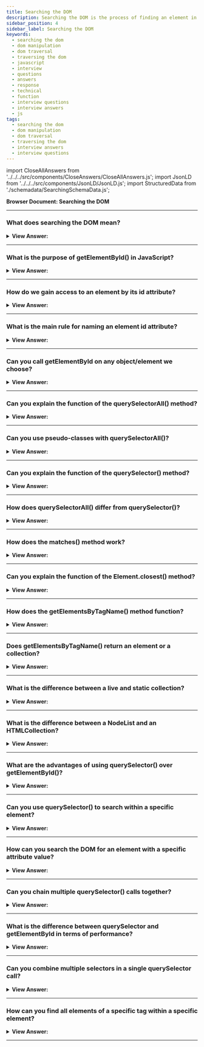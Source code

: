 ```yaml
---
title: Searching the DOM
description: Searching the DOM is the process of finding an element in the DOM tree. - JavaScript interview questions & answers
sidebar_position: 4
sidebar_label: Searching the DOM
keywords:
  - searching the dom
  - dom manipulation
  - dom traversal
  - traversing the dom
  - javascript
  - interview
  - questions
  - answers
  - response
  - technical
  - function 
  - interview questions
  - interview answers
  - js
tags:
  - searching the dom
  - dom manipulation
  - dom traversal
  - traversing the dom
  - interview answers
  - interview questions
---
```


import CloseAllAnswers from '../../../src/components/CloseAnswers/CloseAllAnswers.js';
import JsonLD from '../../../src/components/JsonLD/JsonLD.js';
import StructuredData from './schemadata/SearchingSchemaData.js';

<JsonLD data={StructuredData} />

<head>
  <title>Searching the DOM| JavaScript Frontend Phone Interview</title>
</head>

**Browser Document: Searching the DOM**

<CloseAllAnswers />

---

### What does searching the DOM mean?

<details>
  <summary><strong>View Answer:</strong></summary>
  <div>
  <div><strong>Interview Response:</strong> Searching the DOM means finding specific elements or nodes within the document's tree structure using various methods or selectors.
  </div><br />
  <div><strong className="codeExample">Code Example:</strong><br /><br />

  <div></div>

```js
// getElementById: This method gets an element by its id attribute:
let element = document.getElementById("myId");

// getElementsByClassName: This method gets all elements with a specified class name:
let elements = document.getElementsByClassName("myClass");

// querySelector: This method returns the first element that matches a specified CSS selector (id, class selectors, types, attributes, relationships, etc.):
let element = document.querySelector(".myClass");
```

  </div>
  </div>
</details>

---

### What is the purpose of getElementById() in JavaScript?

<details>
  <summary><strong>View Answer:</strong></summary>
  <div>
  <div><strong>Interview Response:</strong> The getElementById() method is used to access a single element in the DOM with a specified ID attribute, returning the first matching element or null if not found.
  </div>
  </div>
</details>

---

### How do we gain access to an element by its id attribute?

<details>
  <summary><strong>View Answer:</strong></summary>
  <div>
  <div><strong>Interview Response:</strong> To access an element by its ID attribute, use the getElementById(id) method on the document object, passing the ID as a string argument: `document.getElementById('elementId')`.
</div><br />
  <div><strong>Technical Response:</strong> If an element has the id attribute, we can access the element using the method document.getElementById(id), no matter where it is inside of our code. We can also act directly on the element id name (not a recommended approach). If the id is an existing variable, its value reference takes precedence.
</div><br />
  <div><strong className="codeExample">Code Example:</strong><br /><br />

  <div></div>

```html
<!-- Get Element by getElementById -->
<div id="elem">
  <div id="elem-content">Element</div>
</div>

<script>
  // get the element
  let elem = document.getElementById('elem');

  // make its background red
  elem.style.background = 'red';
</script>

<!-- Get it by just ID -->
<div id="elem">
  <div id="elem-content">Element</div>
</div>

<script>
  // elem is a reference to DOM-element with id="elem"
  elem.style.background = 'red';

  // id="elem-content" has a hyphen inside, so it can't be a variable name
  // ...but we can access it using square brackets: window['elem-content']
</script>
```

  </div>
  </div>
</details>

---

### What is the main rule for naming an element id attribute?

<details>
  <summary><strong>View Answer:</strong></summary>
  <div>
  <div><strong>Interview Response:</strong> The main rule for naming an element's ID attribute is that it must be unique within the document, ensuring each ID refers to only one specific element.
</div><br/>
  <div><strong>Technical Response:</strong> The id has to be unique. In the document, there can only be one element with the supplied id. When there are several elements with the same id, the behavior of methods that use it, such as documents, is unpredictable. getElementById may return an element at random from this list. Please abide by the rules and keep your id unique.
</div>
  </div>
</details>

---

### Can you call getElementById on any object/element we choose?

<details>
  <summary><strong>View Answer:</strong></summary>
  <div>
  <div><strong>Interview Response:</strong> No, getElementById can only be called on the document object. It cannot be called on any arbitrary object or element within the DOM.
</div><br/>
  <div><strong>Technical Response:</strong> No, the method getElementById can be called only on document objects. It looks for the given id in the whole document. We should use document.getElementById, and avoid using element.getElementById because it is not the proper use of the method.
</div>
  </div>
</details>

---

### Can you explain the function of the querySelectorAll() method?

<details>
  <summary><strong>View Answer:</strong></summary>
  <div>
  <div><strong>Interview Response:</strong> The querySelectorAll() method returns a static NodeList of all elements matching a specified CSS selector, allowing you to search for and access multiple elements in the DOM.
</div><br />
  <div><strong>Technical Response:</strong> By far, the most versatile method document.querySelectorAll(css) returns all elements inside of a element matching the given CSS selector. This method is powerful because we can target any CSS selector. We can target groups of CSS selectors easily with querySelectorAll method.
</div><br />
  <div><strong className="codeExample">Code Example:</strong><br /><br />

<strong>Syntax: </strong> elementList = parentNode.querySelectorAll(selectors);<br /><br />

  <div></div>

```html
<ul>
  <li>The</li>
  <li>test</li>
</ul>
<ul>
  <li>has</li>
  <li>passed</li>
</ul>
<script>
  let elements = document.querySelectorAll('ul > li:last-child');

  for (let elem of elements) {
    console.log(elem.innerHTML); // "test", "passed"
  }
</script>
```

  </div>
  </div>
</details>

---

### Can you use pseudo-classes with querySelectorAll()?

<details>
  <summary><strong>View Answer:</strong></summary>
  <div>
  <div><strong>Interview Response:</strong> Yes, pseudo-classes can be used with querySelectorAll(), but only for static states like :checked or :first-child. Dynamic states like :hover and :active are not supported.
</div><br />
  <div><strong className="codeExample">Code Example:</strong><br /><br />

  <div></div>

We use the `:checked` pseudo-class with `querySelectorAll()`:

```javascript
let checkedInputs = document.querySelectorAll('input:checked');

checkedInputs.forEach(input => {
    console.log(input.value);
});
```

This script selects all checked `input` elements and logs their values.

  </div>
  </div>
</details>

---

### Can you explain the function of the querySelector() method?

<details>
  <summary><strong>View Answer:</strong></summary>
  <div>
  <div><strong>Interview Response:</strong> The querySelector method finds the first element in the DOM matching a specified CSS selector, returning the matching element or null if not found.
</div><br/>
  <div><strong>Technical Response:</strong> The Document method querySelector() returns the first element within the document that matches the specified selector or group of selectors. If no matches appear, we receive a null value.<br />
  <strong>Syntax: </strong> elementList = parentNode.querySelector(selectors);<br /><br />
</div><br />
  <div><strong className="codeExample">Code Example:</strong><br /><br />

  <div></div>

```html
<!DOCTYPE html>
<html>
<body>
    <p class="myClass">Hello, world!</p>
    <button onclick="changeText()">Click me</button>

    <script>
        function changeText() {
            var paragraph = document.querySelector(".myClass");
            paragraph.textContent = "Hello, JavaScript!";
        }
    </script>
</body>
</html>
```

In this example, when the button is clicked, the `changeText()` function is called. This function uses `querySelector()` to find the first paragraph with the class "myClass", and then changes its text content to "Hello, JavaScript!".

The argument to `querySelector()` is a string containing one or more CSS selectors separated by commas. In this case, `.myClass` is a class selector that selects elements with the class `myClass`. You could also use other types of selectors, like `#myId` for an ID selector or `div` for a type selector.

  </div>
  </div>
</details>

---

### How does querySelectorAll() differ from querySelector()?

<details>
  <summary><strong>View Answer:</strong></summary>
  <div>
  <div><strong>Interview Response:</strong> The querySelectorAll method returns a NodeList of all matching elements based on a specified CSS selector, while querySelector returns the first matching element only.
  </div><br />
  <div><strong className="codeExample">Code Example:</strong><br /><br />

  <div></div>

Here's an example of how to use `querySelectorAll()`:

```html
<!DOCTYPE html>
<html>
<body>
    <p class="myClass">Hello, world!</p>
    <p class="myClass">Hello again, world!</p>
    <button onclick="changeText()">Click me</button>

    <script>
        function changeText() {
            var paragraphs = document.querySelectorAll(".myClass");
            paragraphs.forEach(function(paragraph) {
                paragraph.textContent = "Hello, JavaScript!";
            });
        }
    </script>
</body>
</html>
```

In this example, when the button is clicked, the `changeText()` function is called. This function uses `querySelectorAll()` to find all paragraphs with the class "myClass", and then changes their text content to "Hello, JavaScript!".

Please note that `querySelectorAll()` returns a NodeList. Although a NodeList is not an Array, it can be used in a similar way in many cases. In particular, you can use the `forEach()` method to iterate over all the nodes in the list. However, some Array methods, like `push()` or `pop()`, are not available on a NodeList.

  </div>
  </div>
</details>

---

### How does the matches() method work?

<details>
  <summary><strong>View Answer:</strong></summary>
  <div>
  <div><strong>Interview Response:</strong> The matches() method checks if an element matches a specified CSS selector, returning true if the element matches the selector and false otherwise. It's used for testing element's selector matching.
</div><br />
  <div><strong>Interview Response:</strong> The elem.matches(css) function does not search for anything; it determines if the element matches the provided CSS-selector. It either returns true or false. This method comes in handy when iterating through items (such as in an array) and seeking to filter results.
</div><br />
  <div><strong className="codeExample">Code Example:</strong><br /><br />

<strong>Syntax: </strong> let result = element.matches(selectorString);<br /><br />

  <div></div>

```html
<a href="http://example.com/file.zip">...</a>
<a href="http://ya.ru">...</a>

<script>
  // can be any collection instead of document.body.children
  for (let elem of document.body.children) {
    if (elem.matches('a[href$="zip"]')) {
      console.log('The archive reference: ' + elem.href);
    }
  }
</script>
```

  </div>
  </div>
</details>

---

### Can you explain the function of the Element.closest() method?

<details>
  <summary><strong>View Answer:</strong></summary>
  <div>
  <div><strong>Interview Response:</strong> The element.closest() method returns the nearest ancestor of an element that matches a specified CSS selector, or null if no matching ancestor is found.
</div><br />
  <div><strong>Technical Response:</strong> An element's ancestors include its parent, the parent of the parent, the parent of the parent, and down the ancestral tree. From the element to the top, the ancestors create a chain of parents. The method elem.closest(css) searches for the closest ancestor to the CSS-selector. The search also includes the element itself. In other words, the nearest method ascends from the element and checks each of the parents. If it matches the selector, the search is terminated, returning the ancestor.
</div><br />
  <div><strong className="codeExample">Code Example:</strong><br /><br />

<strong>Syntax: </strong> let closestElement = targetElement.closest(selectors);<br /><br />

  <div></div>

```html
<h1>Contents</h1>

<div class="contents">
  <ul class="book">
    <li class="chapter">Chapter 1</li>
    <li class="chapter">Chapter 1</li>
  </ul>
</div>

<script>
  let chapter = document.querySelector('.chapter'); // LI

  console.log(chapter.closest('.book')); // UL
  console.log(chapter.closest('.contents')); // DIV

  console.log(chapter.closest('h1')); // null (because h1 is not an ancestor)
</script>
```

  </div>
  </div>
</details>

---

### How does the getElementsByTagName() method function?

<details>
  <summary><strong>View Answer:</strong></summary>
  <div>
  <div><strong>Interview Response:</strong> The getElementsByTagName() method returns a live HTMLCollection of elements with the specified tag name, allowing you to access multiple elements of the same type in the DOM.
</div><br />
  <div><strong>Technical Response:</strong> The elem.getElementsByTagName(tag) looks for elements with the given tag and returns the collection of them. The tag parameter can also be a star "*" for “any tags”. In modern code, we use querySelector because it is more powerful and shorter to write, but you may find it in older applications. Similarly, getElementsByClassName and getElementsByName are a few more of the relics you may find. It’s good to be familiar with these methods.
</div><br />
  <div><strong className="codeExample">Code Example:</strong><br /><br />

<strong>Syntax: </strong> elements = element.getElementsByTagName(tagName);<br /><br />

  <div></div>

```html
<table id="table">
  <tr>
    <td>Your age:</td>

    <td>
      <label>
        <input type="radio" name="age" value="young" checked /> less than 18
      </label>
      <label>
        <input type="radio" name="age" value="mature" /> from 18 to 50
      </label>
      <label>
        <input type="radio" name="age" value="senior" /> more than 60
      </label>
    </td>
  </tr>
</table>

<script>
  let inputs = table.getElementsByTagName('input');

  for (let input of inputs) {
    console.log(input.value + ': ' + input.checked); // console.logs young: true
  }
</script>
```

  </div>
  </div>
</details>

---

### Does getElementsByTagName() return an element or a collection?

<details>
  <summary><strong>View Answer:</strong></summary>
  <div>
  <div><strong>Interview Response:</strong> The getElementsByTagName(tag) method returns a live HTMLCollection, which is a collection of elements with the specified tag name, not a single element.
</div><br />
  <div><strong className="codeExample">Code Example:</strong><br /><br />

  <div></div>

```js
// doesn't work
document.getElementsByTagName('input').value = 5;

// should work (if there's an input)
document.getElementsByTagName('input')[0].value = 5;
```

---

:::note
Novice coders mistake the getElementsByTagName return for an element, which is incorrect. That fails because it takes a collection of inputs and assigns the value rather than the elements inside it. We should either loop over the collection or retrieve an element by index and assign it.
:::

  </div>
  </div>
</details>

---

### What is the difference between a live and static collection?

<details>
  <summary><strong>View Answer:</strong></summary>
  <div>
  <div><strong>Interview Response:</strong> A live collection automatically updates when the DOM changes, reflecting the current state, while a static collection remains unchanged even if the DOM is modified after creation.
</div><br />
  <div><strong>Technical Response:</strong> All methods "getElementsBy*" return a live collection. Such collections always reflect the document's current state and “auto-update” when it changes. In contrast, querySelectorAll returns a static collection. It’s like a fixed array of elements.
</div><br />
  <div><strong className="codeExample">Code Example:</strong><br /><br />

  <div></div>

```html
<!-- LIVE COLLECTION -->
<div>First div</div>

<script>
  let divs = document.getElementsByTagName('div');
  console.log(divs.length); // 1
</script>

<div>Second div</div>

<script>
  console.log(divs.length); // 2
</script>

<!-- STATIC COLLECTION -->
<div>First div</div>

<script>
  let divs = document.querySelectorAll('div');
  console.log(divs.length); // 1
</script>

<div>Second div</div>

<script>
  console.log(divs.length); // 1
</script>
```

  </div>
  </div>
</details>

---

### What is the difference between a NodeList and an HTMLCollection?

<details>
  <summary><strong>View Answer:</strong></summary>
  <div>
  <div><strong>Interview Response:</strong> A NodeList is a static or live collection of nodes, while an HTMLCollection is a live collection of elements. The main difference is in their updating behavior.
  </div><br />
  <div><strong>Technical Response:</strong> A NodeList and an HTMLCollection both represent collections of nodes, but NodeList can include any node type, while HTMLCollection only includes element nodes. Additionally, NodeLists can be static or live, while HTMLCollections are always live.
  </div><br />
  <div><strong className="codeExample">Code Example:</strong><br /><br />

  <div></div>

Let's look at examples of using a NodeList and an HTMLCollection.

**1. NodeList example** using `querySelectorAll()`, which returns a static NodeList:

```javascript
let nodeList = document.querySelectorAll("p");
console.log(nodeList[0]);  // Access the first <p> element

// This will include all <p> elements, even if new ones are added to the document
```

**2. HTMLCollection example** using `getElementsByClassName()`, which returns a live HTMLCollection:

```javascript
let htmlCollection = document.getElementsByClassName("myClass");
console.log(htmlCollection[0]);  // Access the first element with class="myClass"

// This will always reflect the current set of elements with class="myClass", even if they change
```

In both cases, we can access individual elements using array-like index syntax (e.g., `nodeList[0]` or `htmlCollection[0]`).

Remember that "live" means the collection automatically updates when the document changes. So if you add a new element with class="myClass", it will automatically appear in `htmlCollection`. However, `nodeList` from `querySelectorAll()` is "static" and will not update to reflect changes to the document.

  </div>
  </div>
</details>

---

### What are the advantages of using querySelector() over getElementById()?

<details>
  <summary><strong>View Answer:</strong></summary>
  <div>
  <div><strong>Interview Response:</strong> The querySelector() method provides more flexibility, allowing selection based on any CSS selector, while getElementById() is limited to selecting elements by their ID attribute.
  </div><br />
  <div><strong className="codeExample">Code Example:</strong><br /><br />

  <div></div>

```html
<!DOCTYPE html>
<html>
<body>
    <p id="myId" class="myClass">Hello, world!</p>
    <p class="myClass">Hello again, world!</p>
    <button onclick="changeText()">Click me</button>

    <script>
        function changeText() {
            // Using querySelector to select by class and change text of the FIRST matching element
            var paragraph = document.querySelector(".myClass");
            paragraph.textContent = "Hello, OpenAI!";
        }
    </script>
</body>
</html>
```

In this example, when the button is clicked, the `changeText()` function is called. This function uses `querySelector()` to find the first paragraph with the class "myClass", and then changes its text content to "Hello, OpenAI!".

This demonstrates one advantage of `querySelector()` over `getElementById()`: the ability to select elements based on their class, not just their ID. Other advantages include the ability to use more complex selectors, like attribute selectors, pseudo-class selectors, and combinations of multiple selectors.

  </div>
  </div>
</details>

---

### Can you use querySelector() to search within a specific element?

<details>
  <summary><strong>View Answer:</strong></summary>
  <div>
  <div><strong>Interview Response:</strong> Yes, querySelector can be used on a specific element to search its descendants, limiting the search scope to that element's subtree in the DOM.
  </div><br />
  <div><strong className="codeExample">Code Example:</strong><br /><br />

  <div></div>

```html
<!DOCTYPE html>
<html>
<body>
    <div id="myDiv">
        <p class="myClass">Hello, world!</p>
    </div>
    <p class="myClass">Hello again, world!</p>
    <button onclick="changeText()">Click me</button>

    <script>
        function changeText() {
            var myDiv = document.getElementById("myDiv");
            // Using querySelector to search within 'myDiv'
            var paragraph = myDiv.querySelector(".myClass");
            paragraph.textContent = "Hello, OpenAI!";
        }
    </script>
</body>
</html>
```

In this example, when the button is clicked, the `changeText()` function is called. This function first selects the `<div>` element with the ID "myDiv" using `getElementById()`. Then, it uses `querySelector()` on this specific `<div>` element to find the first `<p>` element within the `<div>` that has the class "myClass". It changes the text content of this `<p>` element to "Hello, OpenAI!".

The second `<p>` element with the class "myClass" (outside the `<div>`) is not affected, because `querySelector()` is called on `myDiv`, not on the entire document. This demonstrates how you can use `querySelector()` to search within a specific element.

  </div>
  </div>
</details>

---

### How can you search the DOM for an element with a specific attribute value?

<details>
  <summary><strong>View Answer:</strong></summary>
  <div>
  <div><strong>Interview Response:</strong> You can use the querySelector() or querySelectorAll() methods with an attribute selector (e.g., "[data-custom-attribute='value']") to search for elements with a specific attribute value.
  </div><br />
  <div><strong className="codeExample">Code Example:</strong><br /><br />

  <div></div>

```html
<!DOCTYPE html>
<html>
<body>
    <button data-function="save">Save</button>
    <button data-function="load">Load</button>

    <script>
        var saveButton = document.querySelector('[data-function="save"]');
        console.log(saveButton);
        // Outputs: <button data-function="save">Save</button>
    </script>
</body>
</html>
```

In this example, `querySelector()` is used with the attribute selector `[data-function="save"]` to find the first element with a `data-function` attribute of "save". The resulting element is then logged to the console.

You can replace `"save"` with any attribute value you're looking for, and `data-function` with any attribute name. Note that the attribute name and value are case-sensitive.

The `querySelectorAll()` method can be used in the same way to find all elements that match the selector, not just the first match.

  </div>
  </div>
</details>

---

### Can you chain multiple querySelector() calls together?

<details>
  <summary><strong>View Answer:</strong></summary>
  <div>
  <div><strong>Interview Response:</strong> Yes, you can chain querySelector() calls. The subsequent querySelector() is applied on the element found by the first. It only searches within that element's descendants, not the entire document.
  </div><br />
  <div><strong className="codeExample">Sure, here's an example:</strong><br /><br />

  <div></div>

```javascript
let childElement = document.querySelector('.parent-class').querySelector('.child-class');
```

In this example, the script first selects the element with the class `parent-class`. Then, within that element, it selects the element with the class `child-class`.

  </div>
  </div>
</details>

---

### What is the difference between querySelector and getElementById in terms of performance?

<details>
  <summary><strong>View Answer:</strong></summary>
  <div>
  <div><strong>Interview Response:</strong> getElementById is generally faster than querySelector since it's optimized for ID-based searches, while querySelector performs more general CSS selector searches.
  </div>
  </div>
</details>

---

### Can you combine multiple selectors in a single querySelector call?

<details>
  <summary><strong>View Answer:</strong></summary>
  <div>
  <div><strong>Interview Response:</strong> Yes, you can combine multiple selectors in a single `querySelector()` call. The method accepts any valid CSS selector, including compound selectors.
  </div><br />
  <div><strong className="codeExample">Code Example:</strong><br /><br />

  <div></div>

```javascript
// Example using querySelector
let firstLiInUl = document.querySelector('ul li:first-child');
// selects the first li element that is a child of a ul element.

///////////////////////////////

// Example using querySelectorAlL
let elems = document.querySelectorAll('.sandwich, #contact label');
// Get's any element with the .sandwich class, and all labels inside the #contact element
```

  </div>
  </div>
</details>

---

### How can you find all elements of a specific tag within a specific element?

<details>
  <summary><strong>View Answer:</strong></summary>
  <div>
  <div><strong>Interview Response:</strong> You can use querySelectorAll() on a specific element, passing in the tag name as the selector. For example, element.querySelectorAll('tag') to find all 'tag' elements within 'element'.
  </div><br />
  <div><strong className="codeExample">Code Example:</strong><br /><br />

  <div></div>

```javascript
let divElement = document.querySelector('div');
let pElementsInDiv = divElement.querySelectorAll('p');

pElementsInDiv.forEach(p => {
    console.log(p.textContent);
});
```

In this example, the script first selects a `div` element. Then, within that `div`, it selects all `p` elements and logs their text content.

  </div>
  </div>
</details>

---
